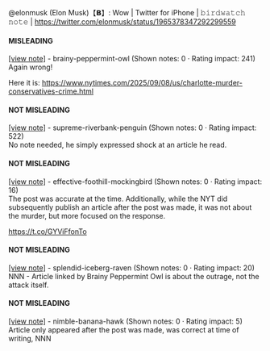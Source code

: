 @elonmusk (Elon Musk)【𝗕】: Wow | Twitter for iPhone | 𝚋𝚒𝚛𝚍𝚠𝚊𝚝𝚌𝚑 𝚗𝚘𝚝𝚎 | https://twitter.com/elonmusk/status/1965378347292299559

#### MISLEADING

[[view note]](https://x.com/i/birdwatch/n/1965391979115585842) - brainy-peppermint-owl (Shown notes: 0 · Rating impact: 241)\
Again wrong!

Here it is:
https://www.nytimes.com/2025/09/08/us/charlotte-murder-conservatives-crime.html

#### NOT MISLEADING

[[view note]](https://x.com/i/birdwatch/n/1965590671760450011) - supreme-riverbank-penguin (Shown notes: 0 · Rating impact: 522)\
No note needed, he simply expressed shock at an article he read. 

#### NOT MISLEADING

[[view note]](https://x.com/i/birdwatch/n/1965412872126693415) - effective-foothill-mockingbird (Shown notes: 0 · Rating impact: 16)\
The post was accurate at the time.  Additionally, while the NYT did subsequently publish an article after the post was made, it was not about the murder, but more focused on the response.

https://t.co/GYViFfonTo

#### NOT MISLEADING

[[view note]](https://x.com/i/birdwatch/n/1965397565844738505) - splendid-iceberg-raven (Shown notes: 0 · Rating impact: 20)\
NNN - Article linked by Brainy Peppermint Owl is about the outrage, not the attack itself.

#### NOT MISLEADING

[[view note]](https://x.com/i/birdwatch/n/1965396111226556840) - nimble-banana-hawk (Shown notes: 0 · Rating impact: 5)\
Article only appeared after the post was made, was correct at time of writing, NNN
